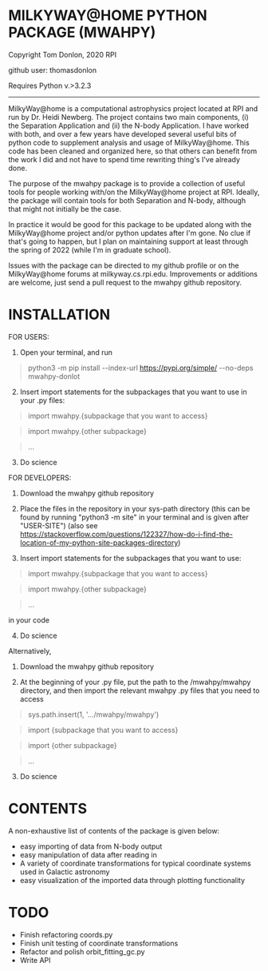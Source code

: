  MILKYWAY@HOME PYTHON PACKAGE (MWAHPY)
========================================

Copyright Tom Donlon, 2020 RPI

github user: thomasdonlon

Requires Python v.>3.2.3

-----------------------------------------

MilkyWay@home is a computational astrophysics project located at RPI and
run by Dr. Heidi Newberg. The project contains two main components,
(i) the Separation Application and (ii) the N-body Application. I have
worked with both, and over a few years have developed several useful bits of
python code to supplement analysis and usage of MilkyWay@home. This code has
been cleaned and organized here, so that others can benefit from the work I did
and not have to spend time rewriting thing's I've already done.

The purpose of the mwahpy package is to provide a collection of useful tools
for people working with/on the MilkyWay@home project at RPI. Ideally, the
package will contain tools for both Separation and N-body, although that might
not initially be the case.

In practice it would be good for this package to be updated along with the
MilkyWay@home project and/or python updates after I'm gone. No clue if that's
going to happen, but I plan on maintaining support at least through the spring
of 2022 (while I'm in graduate school).

Issues with the package can be directed to my github profile or on the
MilkyWay@home forums at milkyway.cs.rpi.edu. Improvements or additions are
welcome, just send a pull request to the mwahpy github repository.


INSTALLATION
========================================

FOR USERS:

1. Open your terminal, and run

> python3 -m pip install --index-url https://pypi.org/simple/ --no-deps mwahpy-donlot

2. Insert import statements for the subpackages that you want to use in your .py files:

> import mwahpy.{subpackage that you want to access}
 
> import mwahpy.{other subpackage}
 
> ...

3. Do science

FOR DEVELOPERS:

1. Download the mwahpy github repository

2. Place the files in the repository in your sys-path directory
(this can be found by running "python3 -m site" in your terminal
and is given after "USER-SITE")
(also see https://stackoverflow.com/questions/122327/how-do-i-find-the-location-of-my-python-site-packages-directory)

3. Insert import statements for the subpackages that you want to use:

> import mwahpy.{subpackage that you want to access}
 
> import mwahpy.{other subpackage}
 
> ...

in your code

4. Do science

Alternatively,

1. Download the mwahpy github repository

2. At the beginning of your .py file, put the path to the /mwahpy/mwahpy directory,
and then import the relevant mwahpy .py files that you need to access

> sys.path.insert(1, '.../mwahpy/mwahpy')

> import {subpackage that you want to access}

> import {other subpackage}

> ...

3. Do science

CONTENTS
========================================

A non-exhaustive list of contents of the package is given below:

 - easy importing of data from N-body output
 - easy manipulation of data after reading in
 - A variety of coordinate transformations for typical coordinate systems used in Galactic astronomy
 - easy visualization of the imported data through plotting functionality

TODO
========================================

 - Finish refactoring coords.py
 - Finish unit testing of coordinate transformations
 - Refactor and polish orbit_fitting_gc.py
 - Write API
